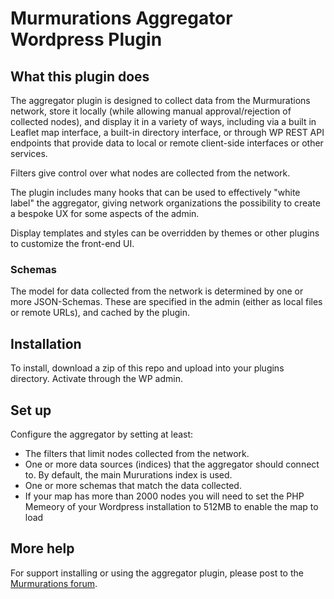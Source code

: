 # Murmurations Aggregator Wordpress Plugin

## What this plugin does
The aggregator plugin is designed to collect data from the Murmurations network, store it locally (while allowing manual approval/rejection of collected nodes), and display it in a variety of ways, including via a built in Leaflet map interface, a built-in directory interface, or through WP REST API endpoints that provide data to local or remote client-side interfaces or other services.

Filters give control over what nodes are collected from the network.

The plugin includes many hooks that can be used to effectively "white label" the aggregator, giving network organizations the possibility to create a bespoke UX for some aspects of the admin.

Display templates and styles can be overridden by themes or other plugins to customize the front-end UI.

### Schemas

The model for data collected from the network is determined by one or more JSON-Schemas. These are specified in the admin (either as local files or remote URLs), and cached by the plugin.

## Installation

To install, download a zip of this repo and upload into your plugins directory. Activate through the WP admin.

## Set up

Configure the aggregator by setting at least:
 - The filters that limit nodes collected from the network.
 - One or more data sources (indices) that the aggregator should connect to. By default, the main Mururations index is used.
 - One or more schemas that match the data collected.
 - If your map has more than 2000 nodes you will need to set the PHP Memeory of your Wordpress installation to 512MB to enable the map to load

## More help

For support installing or using the aggregator plugin, please post to the [Murmurations forum](https://murmurations.flarum.cloud/).
